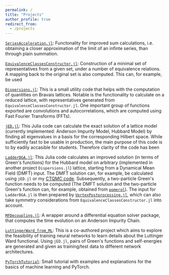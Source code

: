 ```yaml
---
permalink: /
title: "Projects"
author_profile: true
redirect_from: 
  - /projects
---
```


[`SeriesAcceleration.jl`](https://github.com/Atomtomat/SeriesAcceleration.jl): Functonality for improved sum calculations, i.e. obtaining a closer approximation of the limit of an infinte series, than through plain summation.


[`EquivalenceClassesConstructor.jl`](https://github.com/Atomtomate/EquivalenceClassesConstructor.jl): Construction of a minimal set of representatives from a given set, under a number of equivalence relations. A mapping back to the original set is also computed. This can, for example, be used 


[`Dispersions.jl`](https://github.com/Atomtomate/Dispersions.jl): This is a small utility code that helps with the computation of quantities on Bravais lattices. Notable is the functionality to calculate on a reduced lattice, with representatives generated from `EquivalenceClassesConstructor.jl`. One important group of functions exported are convolutions and autocorrelations, which are computed using Fast Fourier Transforms (FFTs).


[`jED.jl`](https://github.com/Atomtomate/jED.jl): This Julia code can calculate the exact solution of a lattice model (currently implemented: Anderson Impurity Model, Hubbard Model) by finding all eigenvalues in a basis for the corresponding Hilbert space. While sufficiently fast to be usable in production, the main purpose of this code is to by eadily accasible for students. Therefore clarity of the code has been 


[`LadderDGA.jl`](https://github.com/Atomtomate/LadderDGA): This Julia code calculates an improved solution (in terms of Green's functions) for the Hubbard model on arbitrary (implemented in another project `Dispersions.jl`) lattice, starting from a Dynamical Mean Field (DMFT) input.
The DMFT solution can, for example, be calculated using `jED.jl` or my [CTQMC code](https://github.com/Atomtomate/DMFT). Subsequently, a two-particle Green's function needs to be computed (The DMFT solution and the two-particle Green's function can, for example, obtained from [`pomerol`](https://github.com/pomerol-ed/pomerol)).
The input for `LadderDGA.jl` is then prepared by [`VertexPostprocessing.jl`](https://github.com/Atomtomate/VertexPostprocessing.jl), which can also take symmetry considerations from `EquivalenceClassesConstructor.jl` into account.


[`MFDecoupling.jl`](https://github.com/Atomtomate/MFDecoupling.jl): A wrapper around a differential equation solver package, that computes the time evolution on an Anderson Impurity Chain.


[`LuttingerWard_from_ML`](https://github.com/Atomtomate/LuttingerWard_from_ML): This is a co-authored project which aims to explore the feasibility of training neural networks to learn details about the Luttinger Ward functional. Using `jED.jl`, pairs of Green's functions and self-energies are generated and given as training/test data to different network architectures. 


[`PyTorchTutorial`](https://github.com/Atomtomate/PyTorchTutorial): Small tutorial with examples and explanations for the basics of machine learning and PyTorch.
